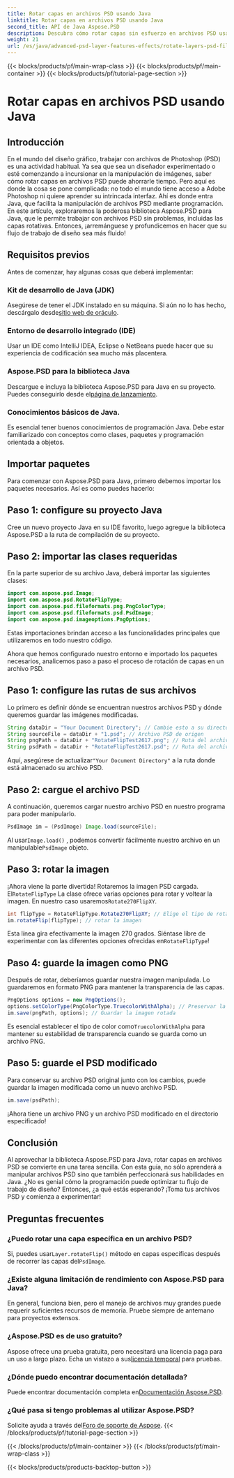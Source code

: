 ```yaml
---
title: Rotar capas en archivos PSD usando Java
linktitle: Rotar capas en archivos PSD usando Java
second_title: API de Java Aspose.PSD
description: Descubra cómo rotar capas sin esfuerzo en archivos PSD usando Aspose.PSD para Java con esta guía paso a paso.
weight: 21
url: /es/java/advanced-psd-layer-features-effects/rotate-layers-psd-files/
---
```


{{< blocks/products/pf/main-wrap-class >}}
{{< blocks/products/pf/main-container >}}
{{< blocks/products/pf/tutorial-page-section >}}

# Rotar capas en archivos PSD usando Java

## Introducción
En el mundo del diseño gráfico, trabajar con archivos de Photoshop (PSD) es una actividad habitual. Ya sea que sea un diseñador experimentado o esté comenzando a incursionar en la manipulación de imágenes, saber cómo rotar capas en archivos PSD puede ahorrarle tiempo. Pero aquí es donde la cosa se pone complicada: no todo el mundo tiene acceso a Adobe Photoshop ni quiere aprender su intrincada interfaz. Ahí es donde entra Java, que facilita la manipulación de archivos PSD mediante programación. En este artículo, exploraremos la poderosa biblioteca Aspose.PSD para Java, que le permite trabajar con archivos PSD sin problemas, incluidas las capas rotativas. Entonces, ¡arremánguese y profundicemos en hacer que su flujo de trabajo de diseño sea más fluido!
## Requisitos previos
Antes de comenzar, hay algunas cosas que deberá implementar:
### Kit de desarrollo de Java (JDK)
 Asegúrese de tener el JDK instalado en su máquina. Si aún no lo has hecho, descárgalo desde[sitio web de oráculo](https://www.oracle.com/java/technologies/javase-downloads.html).
### Entorno de desarrollo integrado (IDE)
Usar un IDE como IntelliJ IDEA, Eclipse o NetBeans puede hacer que su experiencia de codificación sea mucho más placentera.
### Aspose.PSD para la biblioteca Java
 Descargue e incluya la biblioteca Aspose.PSD para Java en su proyecto. Puedes conseguirlo desde el[página de lanzamiento](https://releases.aspose.com/psd/java/).
### Conocimientos básicos de Java.
Es esencial tener buenos conocimientos de programación Java. Debe estar familiarizado con conceptos como clases, paquetes y programación orientada a objetos.
## Importar paquetes
Para comenzar con Aspose.PSD para Java, primero debemos importar los paquetes necesarios. Así es como puedes hacerlo:
## Paso 1: configure su proyecto Java
Cree un nuevo proyecto Java en su IDE favorito, luego agregue la biblioteca Aspose.PSD a la ruta de compilación de su proyecto.
## Paso 2: importar las clases requeridas
En la parte superior de su archivo Java, deberá importar las siguientes clases:
```java
import com.aspose.psd.Image;
import com.aspose.psd.RotateFlipType;
import com.aspose.psd.fileformats.png.PngColorType;
import com.aspose.psd.fileformats.psd.PsdImage;
import com.aspose.psd.imageoptions.PngOptions;
```
Estas importaciones brindan acceso a las funcionalidades principales que utilizaremos en todo nuestro código. 

Ahora que hemos configurado nuestro entorno e importado los paquetes necesarios, analicemos paso a paso el proceso de rotación de capas en un archivo PSD.
## Paso 1: configure las rutas de sus archivos

Lo primero es definir dónde se encuentran nuestros archivos PSD y dónde queremos guardar las imágenes modificadas. 
```java
String dataDir = "Your Document Directory"; // Cambie esto a su directorio de documentos real.
String sourceFile = dataDir + "1.psd"; // Archivo PSD de origen
String pngPath = dataDir + "RotateFlipTest2617.png"; // Ruta del archivo PNG de salida
String psdPath = dataDir + "RotateFlipTest2617.psd"; // Ruta del archivo PSD de salida
```
 Aquí, asegúrese de actualizar`"Your Document Directory"` a la ruta donde está almacenado su archivo PSD.
## Paso 2: cargue el archivo PSD

A continuación, queremos cargar nuestro archivo PSD en nuestro programa para poder manipularlo.
```java
PsdImage im = (PsdImage) Image.load(sourceFile);
```
 Al usar`Image.load()` , podemos convertir fácilmente nuestro archivo en un manipulable`PsdImage` objeto.
## Paso 3: rotar la imagen

 ¡Ahora viene la parte divertida! Rotaremos la imagen PSD cargada. El`RotateFlipType` La clase ofrece varias opciones para rotar y voltear la imagen. En nuestro caso usaremos`Rotate270FlipXY`.
```java
int flipType = RotateFlipType.Rotate270FlipXY; // Elige el tipo de rotación
im.rotateFlip(flipType); // rotar la imagen
```
Esta línea gira efectivamente la imagen 270 grados. Siéntase libre de experimentar con las diferentes opciones ofrecidas en`RotateFlipType`!
## Paso 4: guarde la imagen como PNG

Después de rotar, deberíamos guardar nuestra imagen manipulada. Lo guardaremos en formato PNG para mantener la transparencia de las capas.
```java
PngOptions options = new PngOptions();
options.setColorType(PngColorType.TruecolorWithAlpha); // Preservar la transparencia
im.save(pngPath, options); // Guardar la imagen rotada
```
 Es esencial establecer el tipo de color como`TruecolorWithAlpha` para mantener su estabilidad de transparencia cuando se guarda como un archivo PNG.
## Paso 5: guarde el PSD modificado

Para conservar su archivo PSD original junto con los cambios, puede guardar la imagen modificada como un nuevo archivo PSD.
```java
im.save(psdPath);
```
¡Ahora tiene un archivo PNG y un archivo PSD modificado en el directorio especificado!
## Conclusión
Al aprovechar la biblioteca Aspose.PSD para Java, rotar capas en archivos PSD se convierte en una tarea sencilla. Con esta guía, no sólo aprenderá a manipular archivos PSD sino que también perfeccionará sus habilidades en Java. ¿No es genial cómo la programación puede optimizar tu flujo de trabajo de diseño? Entonces, ¿a qué estás esperando? ¡Toma tus archivos PSD y comienza a experimentar!
## Preguntas frecuentes
### ¿Puedo rotar una capa específica en un archivo PSD?
 Si, puedes usar`Layer.rotateFlip()` método en capas específicas después de recorrer las capas del`PsdImage`.
### ¿Existe alguna limitación de rendimiento con Aspose.PSD para Java?
En general, funciona bien, pero el manejo de archivos muy grandes puede requerir suficientes recursos de memoria. Pruebe siempre de antemano para proyectos extensos.
### ¿Aspose.PSD es de uso gratuito?
 Aspose ofrece una prueba gratuita, pero necesitará una licencia paga para un uso a largo plazo. Echa un vistazo a sus[licencia temporal](https://purchase.aspose.com/temporary-license/) para pruebas.
### ¿Dónde puedo encontrar documentación detallada?
 Puede encontrar documentación completa en[Documentación Aspose.PSD](https://reference.aspose.com/psd/java/).
### ¿Qué pasa si tengo problemas al utilizar Aspose.PSD?
 Solicite ayuda a través del[Foro de soporte de Aspose](https://forum.aspose.com/c/psd/34).
{{< /blocks/products/pf/tutorial-page-section >}}

{{< /blocks/products/pf/main-container >}}
{{< /blocks/products/pf/main-wrap-class >}}

{{< blocks/products/products-backtop-button >}}
